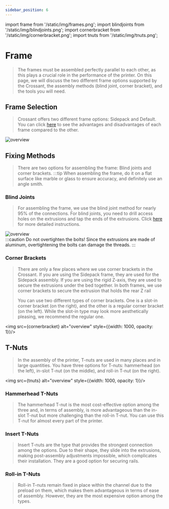 ```yaml
---
sidebar_position: 6
---
```

import frame from '/static/img/frames.png';
import blindjoints from '/static/img/blindjoints.png';
import cornerbracket from '/static/img/cornerbracket.png';
import tnuts from '/static/img/tnuts.png';

# Frame
>The frames must be assembled perfectly parallel to each other, as this plays a crucial role in the performance of the printer. On this page, we will discuss the two different frame options supported by the Crossant, the assembly methods (blind joint, corner bracket), and the tools you will need.

## Frame Selection
>Crossant offers two different frame options: Sidepack and Default. You can click [here](../Configurations.md#default-frame-vs-sidepack-frame) to see the advantages and disadvantages of each frame compared to the other.
<div style={{textAlign: 'center'}}>
  <img src={frame} alt="overview" style={{width: 1200, opacity: 1}}/>
  </div>

## Fixing Methods
>There are two options for assembling the frame: Blind joints and corner brackets.
>:::tip
>When assembling the frame, do it on a flat surface like marble or glass to ensure accuracy, and definitely use an angle smith.

### Blind Joints
>For assembling the frame, we use the blind joint method for nearly 95% of the connections. For blind joints, you need to drill access holes on the extrusions and tap the ends of the extrusions. Click [here](https://github.com/Pole-Engineering/Crossant-235) for more detailed instructions.
<div style={{textAlign: 'center'}}>
    <img src={blindjoints} alt="overview" style={{width: 1000, opacity: 1}}/> </div>
:::caution Do not overtighten the bolts!
Since the extrusions are made of aluminum, overtightening the bolts can damage the threads.
:::

### Corner Brackets
>There are only a few places where we use corner brackets in the Crossant. If you are using the Sidepack frame, they are used for the Sidepack assembly. If you are using the rigid Z-axis, they are used to secure the extrusions under the bed together. In both frames, we use corner brackets to secure the extrusion that holds the rear Z rail
>
>You can use two different types of corner brackets. One is a slot-in corner bracket (on the right), and the other is a regular corner bracket (on the left). While the slot-in type may look more aesthetically pleasing, we recommend the regular one.
>
><div style={{textAlign: 'center'}}>
  <img src={cornerbracket} alt="overview" style={{width: 1000, opacity: 1}}/>
  </div>

## T-Nuts
>In the assembly of the printer, T-nuts are used in many places and in large quantities. You have three options for T-nuts: hammerhead (on the left), in-slot T-nut (on the middle), and roll-in T-nut (on the right).
><div style={{textAlign: 'center'}}>
  <img src={tnuts} alt="overview" style={{width: 1000, opacity: 1}}/>
</div>


### Hammerhead T-Nuts
>The hammerhead T-nut is the most cost-effective option among the three and, in terms of assembly, is more advantageous than the in-slot T-nut but more challenging than the roll-in T-nut. You can use this T-nut for almost every part of the printer.

### Insert T-Nuts
>Insert T-nuts are the type that provides the strongest connection among the options. Due to their shape, they slide into the extrusions, making post-assembly adjustments impossible, which complicates their installation. They are a good option for securing rails.

### Roll-in T-Nuts
>Roll-in T-nuts remain fixed in place within the channel due to the preload on them, which makes them advantageous in terms of ease of assembly. However, they are the most expensive option among the types.


